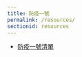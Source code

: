 ```yaml
---
title: 防疫一號
permalink: /resources/
sectionid: resources
---
```


- [防疫一號清單](/files/防疫一號清單_05062020.xlsx)
